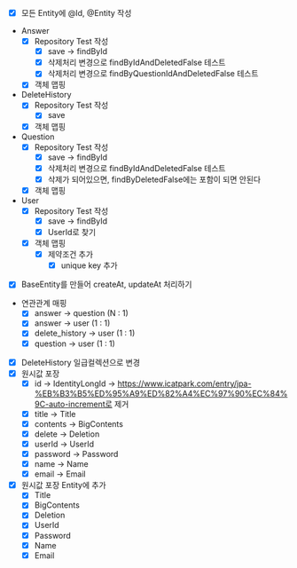 - [X] 모든 Entity에 @Id, @Entity 작성
  
- Answer
  - [X] Repository Test 작성
    - [X] save -> findById
    - [X] 삭제처리 변경으로 findByIdAndDeletedFalse 테스트 
    - [X] 삭제처리 변경으로 findByQuestionIdAndDeletedFalse 테스트 
  - [X] 객체 맵핑
- DeleteHistory
  - [X] Repository Test 작성
    - [X] save
  - [X] 객체 맵핑
- Question
  - [X] Repository Test 작성
    - [X] save -> findById
    - [X] 삭제처리 변경으로 findByIdAndDeletedFalse 테스트
    - [X] 삭제가 되어있으면, findByDeletedFalse에는 포함이 되면 안된다
  - [X] 객체 맵핑
- User
  - [X] Repository Test 작성
    - [X] save -> findById
    - [X] UserId로 찾기
  - [X] 객체 맵핑
    - [X] 제약조건 추가
      - [X] unique key 추가
- [X] BaseEntity를 만들어 createAt, updateAt 처리하기
- 연관관계 매핑
  - [X] answer -> question (N : 1)
  - [X] answer -> user (1 : 1)
  - [X] delete_history -> user (1 : 1)
  - [X] question -> user (1 : 1)
  
- [X] DeleteHistory 일급컬렉션으로 변경
- [X] 원시값 포장
  - [X] id -> IdentityLongId -> https://www.icatpark.com/entry/jpa-%EB%B3%B5%ED%95%A9%ED%82%A4%EC%97%90%EC%84%9C-auto-increment로 제거
  - [X] title -> Title
  - [X] contents -> BigContents
  - [X] delete -> Deletion
  - [X] userId -> UserId
  - [X] password -> Password
  - [X] name -> Name
  - [X] email -> Email
- [X] 원시값 포장 Entity에 추가
  - [X] Title
  - [X] BigContents
  - [X] Deletion
  - [X] UserId
  - [X] Password
  - [X] Name
  - [X] Email